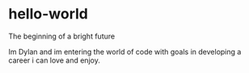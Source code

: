# hello-world
The beginning of a bright future

Im Dylan and im entering the world of code with goals in developing a career i can love and enjoy.
